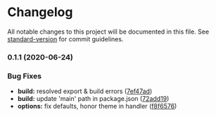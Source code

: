 # Changelog

All notable changes to this project will be documented in this file. See [standard-version](https://github.com/conventional-changelog/standard-version) for commit guidelines.

### 0.1.1 (2020-06-24)


### Bug Fixes

* **build:** resolved export & build errors ([7ef47ad](https://github.com/nestjsx/nestjs-flub/commit/7ef47adb6c54c81ed769a2a53633de1e5ec8a2f1))
* **build:** update 'main' path in package.json ([72add19](https://github.com/nestjsx/nestjs-flub/commit/72add19387807c428347c7ae69813d7545793bf0))
* **options:** fix defaults, honor theme in handler ([f8f6576](https://github.com/nestjsx/nestjs-flub/commit/f8f6576281f5552e5120a1523a0dc3209d7c6120))
